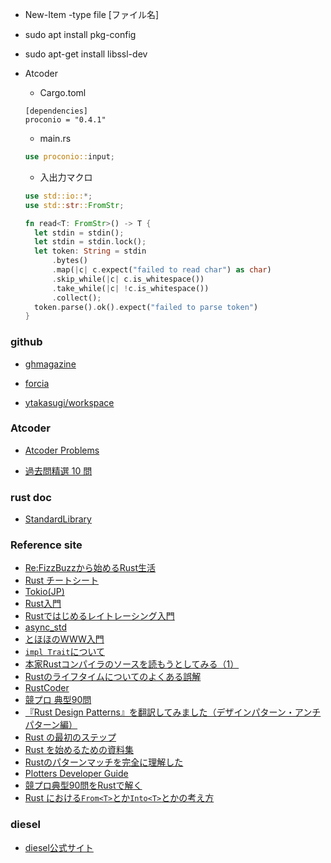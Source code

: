 * New-Item -type file [ファイル名]

* sudo apt install pkg-config

* sudo apt-get install libssl-dev

* Atcoder

  * Cargo.toml

  ```
  [dependencies]
  proconio = "0.4.1"
  ```

  * main.rs

  ```rust
  use proconio::input;
  ```

  * 入出力マクロ

  ```rust
  use std::io::*;
  use std::str::FromStr;
  
  fn read<T: FromStr>() -> T {
    let stdin = stdin();
    let stdin = stdin.lock();
    let token: String = stdin
        .bytes()
        .map(|c| c.expect("failed to read char") as char) 
        .skip_while(|c| c.is_whitespace())
        .take_while(|c| !c.is_whitespace())
        .collect();
    token.parse().ok().expect("failed to parse token")
  }
  ```

### github

* [ghmagazine](https://github.com/ghmagazine/rustbook)

* [forcia](https://github.com/forcia/rustbook)

* [ytakasugi/workspace](https://github.com/ytakasugi/workspace)

### Atcoder

* [Atcoder Problems](https://kenkoooo.com/atcoder/#/table/)

* [過去問精選 10 問](https://qiita.com/drken/items/fd4e5e363d0f5859067)

### rust doc
* [StandardLibrary](https://doc.rust-lang.org/stable/std/)

### Reference site

* [Re:FizzBuzzから始めるRust生活](https://qiita.com/hinastory/items/543ae9749c8bccb9afbc)
* [Rust チートシート](https://cheats.rs/)
* [Tokio(JP)](https://zenn.dev/magurotuna/books/tokio-tutorial-ja)
* [Rust入門](https://zenn.dev/mebiusbox/books/22d4c1ed9b0003/viewer/6d5875)
* [Rustではじめるレイトレーシング入門](https://github.com/mebiusbox/docs/blob/master/Rust%E3%81%A7%E3%81%AF%E3%81%98%E3%82%81%E3%82%8B%E3%83%AC%E3%82%A4%E3%83%88%E3%83%AC%E3%83%BC%E3%82%B7%E3%83%B3%E3%82%B0%E5%85%A5%E9%96%80.pdf)
* [async_std](https://docs.rs/async-std/1.9.0/async_std/)
* [とほほのWWW入門](http://www.tohoho-web.com/ex/rust.html)
* [`impl Trait`について](https://qnighy.hatenablog.com/entry/2018/01/28/220000)
* [本家Rustコンパイラのソースを読もうとしてみる（1）](https://qiita.com/0yoyoyo/items/eba97a019d0e60324263)
* [Rustのライフタイムについてのよくある誤解](https://github.com/pretzelhammer/rust-blog/blob/master/posts/translations/jp/common-rust-lifetime-misconceptions.md)
* [RustCoder](https://zenn.dev/toga/books/rust-atcoder)
* [競プロ 典型90問](https://github.com/E869120/kyopro_educational_90)
* [『Rust Design Patterns』を翻訳してみました（デザインパターン・アンチパターン編）](https://qiita.com/Yappii_111/items/654717e6a6a980722189)
* [Rust の最初のステップ](https://docs.microsoft.com/ja-jp/learn/paths/rust-first-steps/)
* [Rust を始めるための資料集](https://blog-dry.com/entry/2021/01/23/141936)
* [Rustのパターンマッチを完全に理解した](https://frozenlib.net/blog/2018-03-11_rust-pattern-match/)
* [Plotters Developer Guide](https://plotters-rs.github.io/book/intro/introduction.html)
* [競プロ典型90問をRustで解く](https://dev.thanaism.com/tags/rust/)
* [Rust における`From<T>`とか`Into<T>`とかの考え方](https://qiita.com/hadashiA/items/d0c34a4ba74564337d2f)

### diesel

* [diesel公式サイト](https://diesel.rs/guides/getting-started/)